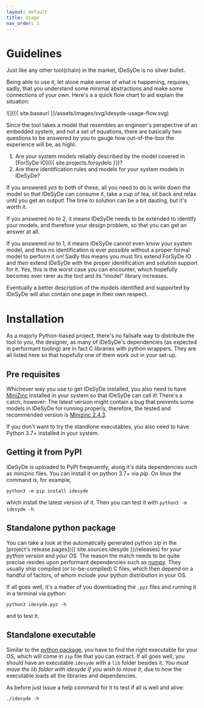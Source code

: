 ```yaml
---
layout: default
title: Usage
nav_order: 3
---
```


# Guidelines

Just like any other tool(chain) in the market, IDeSyDe is no silver bullet.

Being able to use it, let alone make sense of what is happening, requires, sadly,
that you understand some minimal abstractions and make some connections of your own.
Here's a a quick flow chart to aid explain the situation:

![]({{ site.baseurl }}/assets/images/svg/idesyde-usage-flow.svg)


Since the tool takes a model that resembles an engineer's perspective of an embedded system,
and not a set of equations, there are basically two questions to be answered by you to
gauge how out-of-the-box the experience will be, as highl:

1. Are your system models reliably described by the model covered in [ForSyDe IO]({{ site.projects.forsydeio }})?
2. Are there identification rules and models for your system models in IDeSyDe?

If you answered _yes_ to both of these, all you need to do is write down the model so that IDeSyDe can consume it, take a cup of tea, sit back and relax until you get an output! The time to solution can be a bit dauting, but it's worth it.

If you answered _no_ to 2, it means IDeSyDe needs to be extended to identify your models, and therefore your design problem, so that you can get an answer at all.

If you answered _no_ to 1, it means IDeSyDe cannot even know your system model, and thus no identification is ever possible without a proper formal model to perform it on! Sadly this means you must firs extend ForSyDe IO and _then_ extend IDeSyDe with the proper identification and solution support for it. Yes, this is the worst case you can encounter, which hopefully becomes ever rarer as the tool and its "model" library increases.

Eventually a better description of the models identified and supported by IDeSyDe will also contain one page in their own respect.

# Installation

As a majorly Python-based project, there's no failsafe way to distribute the tool to you, the designer,
as many of IDeSyDe's dependencies (as expected in performant tooling) are in fact C libraries with python wrappers. 
They are all listed here so that hopefully one of them work out in your set-up.

## Pre requisites

Whichever way you use to get IDeSyDe installed, you also need to have [MiniZinc](https://www.minizinc.org/)
installed in your system so that IDeSyDe can call it!
There's a catch, however: The latest version might contain a bug that prevents some models in IDeSyDe
for running properly, therefore, the tested and recommended version is
[Minizinc 2.4.3](https://github.com/MiniZinc/MiniZincIDE/releases/tag/2.4.3).

If you don't want to try the standlone executables, you also need to have Python 3.7+ installed in your system.

## Getting it from PyPI

IDeSyDe is uploaded to PyPI freqeuently, along it's data dependencies such as minizinc files. You can install
it on python 3.7+ via _pip_. On linux the command is, for example,

    python3 -m pip install idesyde
  
which install the latest version of it. Then you can test it with `python3 -m idesyde -h`.

## Standalone python package

You can take a look at the automatically generated python zip in the 
[project's release pages]({{ site.sources.idesyde }}/releases) for _your python version_ and _your OS_.
The reason the match needs to be quite precise resides upon performant dependencies such as [numpy](https://numpy.org/).
They usually ship compiled (or to-be-compiled) C files, which then depend on a handful of factors, of whom
include your python distribution in your OS.

If all goes well, it's a matter of you downloading the `.pyz` files and running it in a terminal via python:

    python3 idesyde.pyz -h

and to test it.

## Standalone executable

Similar to the [python package](#standelone-python-package), you have to find the right executable for your
OS, which will come in `zip` file that you can extract. If all goes well, you should have an executable `idesyde`
with a `lib` folder besides it. _You must move the lib folder with idesyde if you wish to move it_, due to how
the executable loads all the libraries and dependencies.

As before just issue a help command for it to test if all is well and alive:

    ./idesyde -h
